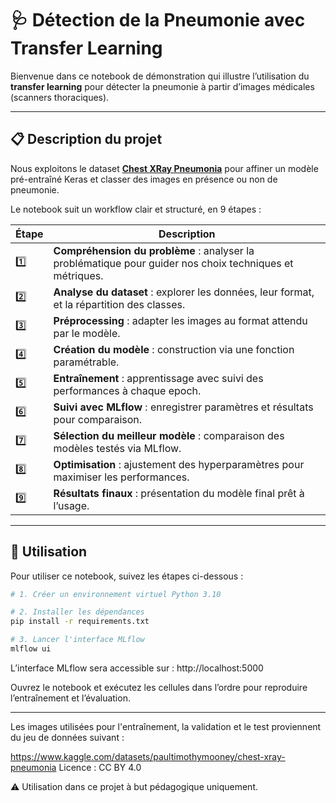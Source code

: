 # 🩺 Détection de la Pneumonie avec Transfer Learning

Bienvenue dans ce notebook de démonstration qui illustre l’utilisation du **transfer learning** pour détecter la pneumonie à partir d’images médicales (scanners thoraciques).

---

## 📋 Description du projet

Nous exploitons le dataset **[Chest XRay Pneumonia](https://www.kaggle.com/datasets/paultimothymooney/chest-xray-pneumonia)** pour affiner un modèle pré-entraîné Keras et classer des images en présence ou non de pneumonie.

Le notebook suit un workflow clair et structuré, en 9 étapes :

| Étape | Description |
|-------|-------------|
| 1️⃣ | **Compréhension du problème** : analyser la problématique pour guider nos choix techniques et métriques. |
| 2️⃣ | **Analyse du dataset** : explorer les données, leur format, et la répartition des classes. |
| 3️⃣ | **Préprocessing** : adapter les images au format attendu par le modèle. |
| 4️⃣ | **Création du modèle** : construction via une fonction paramétrable. |
| 5️⃣ | **Entraînement** : apprentissage avec suivi des performances à chaque epoch. |
| 6️⃣ | **Suivi avec MLflow** : enregistrer paramètres et résultats pour comparaison. |
| 7️⃣ | **Sélection du meilleur modèle** : comparaison des modèles testés via MLflow. |
| 8️⃣ | **Optimisation** : ajustement des hyperparamètres pour maximiser les performances. |
| 9️⃣ | **Résultats finaux** : présentation du modèle final prêt à l’usage. |

---

## 🚀 Utilisation

Pour utiliser ce notebook, suivez les étapes ci-dessous :

```bash
# 1. Créer un environnement virtuel Python 3.10

# 2. Installer les dépendances
pip install -r requirements.txt

# 3. Lancer l'interface MLflow
mlflow ui
```

L’interface MLflow sera accessible sur : http://localhost:5000

Ouvrez le notebook et exécutez les cellules dans l’ordre pour reproduire l’entraînement et l’évaluation.

---

Les images utilisées pour l'entraînement, la validation et le test proviennent du jeu de données suivant :

https://www.kaggle.com/datasets/paultimothymooney/chest-xray-pneumonia
Licence : CC BY 4.0

⚠️ Utilisation dans ce projet à but pédagogique uniquement.